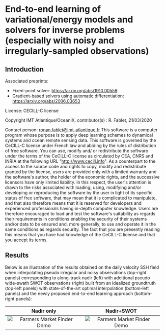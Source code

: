 # End-to-end learning of variational/energy models and solvers for inverse problems (especially with noisy and irregularly-sampled observations)

## Introduction

Associated preprints:
- Fixed-point solver: https://arxiv.org/abs/1910.00556
- Gradient-based solvers using automatic differentiation: https://arxiv.org/abs/2006.03653

License: CECILL-C license

Copyright IMT Atlantique/OceaniX, contributor(s) : R. Fablet, 21/03/2020

Contact person: ronan.fablet@imt-atlantique.fr
This software is a computer program whose purpose is to apply deep learning
schemes to dynamical systems and ocean remote sensing data.
This software is governed by the CeCILL-C license under French law and
abiding by the rules of distribution of free software.  You can  use,
modify and/ or redistribute the software under the terms of the CeCILL-C
license as circulated by CEA, CNRS and INRIA at the following URL
"http://www.cecill.info".
As a counterpart to the access to the source code and  rights to copy,
modify and redistribute granted by the license, users are provided only
with a limited warranty  and the software's author,  the holder of the
economic rights,  and the successive licensors  have only  limited
liability.
In this respect, the user's attention is drawn to the risks associated
with loading,  using,  modifying and/or developing or reproducing the
software by the user in light of its specific status of free software,
that may mean  that it is complicated to manipulate,  and  that  also
therefore means  that it is reserved for developers  and  experienced
professionals having in-depth computer knowledge. Users are therefore
encouraged to load and test the software's suitability as regards their
requirements in conditions enabling the security of their systems and/or
data to be ensured and,  more generally, to use and operate it in the
same conditions as regards security.
The fact that you are presently reading this means that you have had
knowledge of the CeCILL-C license and that you accept its terms.

## Results

Below is an illustration of the results obtained on the daily velocity SSH field
when interpolating pseudo irregular and noisy observations (top-right panels) corresponding to 
along-track nadir (left) with additional pseudo wide-swath SWOT observations (right) built 
from an idealized groundtruth (top-left panels) with state-of-the-art optimal interpolation 
(bottom-left panels) and the newly proposed end-to-end learning approach (bottom-right panels): 

Nadir only                 |  Nadir+SWOT
:-------------------------:|:-------------------------:
![Farmers Market Finder Demo](figs/animation_grads_OSSE.gif)  |  ![Farmers Market Finder Demo](figs/animation_grads_OSSE.gif)


